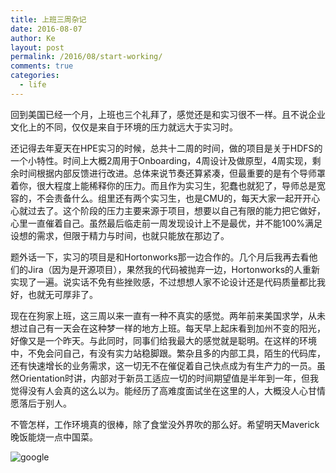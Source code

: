 ```yaml
---
title: 上班三周杂记
date: 2016-08-07
author: Ke
layout: post
permalink: /2016/08/start-working/
comments: true
categories:
  - life
---
```


回到美国已经一个月，上班也三个礼拜了，感觉还是和实习很不一样。且不说企业文化上的不同，仅仅是来自于环境的压力就远大于实习时。  

还记得去年夏天在HPE实习的时候，总共十二周的时间，做的项目是关于HDFS的一个小特性。时间上大概2周用于Onboarding，4周设计及做原型，4周实现，剩余时间根据内部反馈进行改进。总体来说节奏还算紧凑，但最重要的是有个导师罩着你，很大程度上能稀释你的压力。而且作为实习生，犯蠢也就犯了，导师总是宽容的，不会责备什么。组里还有两个实习生，也是CMU的，每天大家一起开开心心就过去了。这个阶段的压力主要来源于项目，想要以自己有限的能力把它做好，心里一直催着自己。虽然最后临走前一周发现设计上不是最优，并不能100%满足设想的需求，但限于精力与时间，也就只能放在那边了。

<!--more-->  
题外话一下，实习的项目是和Hortonworks那一边合作的。几个月后我再去看他们的Jira（因为是开源项目），果然我的代码被抛弃一边，Hortonworks的人重新实现了一遍。说实话不免有些挫败感，不过想想人家不论设计还是代码质量都比我好，也就无可厚非了。

现在在狗家上班，这三周以来一直有一种不真实的感觉。两年前来美国求学，从未想过自己有一天会在这种梦一样的地方上班。每天早上起床看到加州不变的阳光，好像又是一个昨天。与此同时，同事们给我最大的感觉就是聪明。在这样的环境中，不免会问自己，有没有实力站稳脚跟。繁杂且多的内部工具，陌生的代码库，还有快速增长的业务需求，这一切无不在催促着自己快点成为有生产力的一员。虽然Orientation时讲，内部对于新员工适应一切的时间期望值是半年到一年，但我觉得没有人会真的这么以为。能经历了高难度面试坐在这里的人，大概没人心甘情愿落后于别人。

不管怎样，工作环境真的很棒，除了食堂没外界吹的那么好。希望明天Maverick晚饭能烧一点中国菜。

![google](https://www.keblog.me/wp-content/upload/2016/08/google.jpg)
